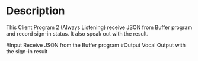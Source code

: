 # Description
This Client Program 2 (Always Listening) receive JSON from Buffer program and record sign-in status.
It also speak out with the result.

#Input
Receive JSON from the Buffer program
#Output 
Vocal Output with the sign-in result